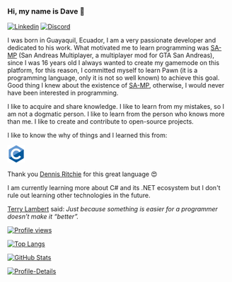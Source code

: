 ### Hi, my name is Dave  👋

[![Linkedin](https://img.shields.io/badge/-LINKEDIN-0077B5?style=for-the-badge&logo=linkedin&logoColor=white)](https://www.linkedin.com/in/dave-roman/)
[![Discord](https://dcbadge.vercel.app/api/shield/362294127322464257)](https://github.com/ashmonty/discord-md-badge)

I was born in Guayaquil, Ecuador, I am a very passionate developer and dedicated to his work. What motivated me to learn programming was [SA-MP](https://sa-mp.com/) (San Andreas Multiplayer, a multiplayer mod for GTA San Andreas), since I was 16 years old I always wanted to create my gamemode on this platform, for this reason, I committed myself to learn Pawn (it is a programming language, only it is not so well known) to achieve this goal. Good thing I knew about the existence of [SA-MP](https://sa-mp.com/), otherwise, I would never have been interested in programming.

I like to acquire and share knowledge. I like to learn from my mistakes, so I am not a dogmatic person. I like to learn from the person who knows more than me. I like to create and contribute to open-source projects. 

I like to know the why of things and I learned this from:
<p align="left"> <a href="https://www.cprogramming.com/" target="_blank" rel="noreferrer"> <img src="https://raw.githubusercontent.com/devicons/devicon/master/icons/c/c-original.svg" alt="c" width="40" height="40"/> </a> </p>

Thank you [Dennis Ritchie](https://en.wikipedia.org/wiki/Dennis_Ritchie) for this great language :heart_eyes:

I am currently learning more about C# and its .NET ecosystem but I don't rule out learning other technologies in the future.

[Terry Lambert](https://www.quora.com/Is-Go-better-in-multithreading-than-C) said: *Just because something is easier for a programmer doesn’t make it “better”.*

[![Profile views](https://gpvc.arturio.dev/MrDave1999)](https://github.com/arturssmirnovs/github-profile-views-counter)

[![Top Langs](https://github-readme-stats.vercel.app/api/top-langs?username=mrdave1999&show_icons=true&locale=en&layout=compact&theme=monokai&langs_count=8)](https://github.com/anuraghazra/github-readme-stats)

[![GitHub Stats](https://github-readme-stats.vercel.app/api?username=mrdave1999&show_icons=true&count_private=true&locale=en&theme=monokai)](https://github.com/anuraghazra/github-readme-stats)

[![Profile-Details](http://github-profile-summary-cards.vercel.app/api/cards/profile-details?username=mrdave1999&theme=monokai)](https://github.com/vn7n24fzkq/github-profile-summary-cards)
